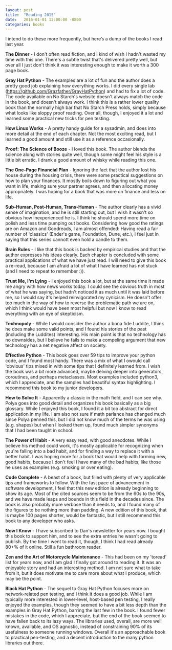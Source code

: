 ```yaml
---
layout: post
title:  "Reading 2015"
date:   2016-01-01 12:00:00 -0800
categories: books
---
```


I intend to do these more frequently, but here’s a dump of the books I read last year.

**The Dinner** - I don't often read fiction, and I kind of wish I hadn't wasted my time with this one. There's a subtle twist that's delivered pretty well, but over all I just don't think it was interesting enough to make it worth a 300 page book.

**Gray Hat Python** - The examples are a lot of fun and the author does a pretty good job explaining how everything works. I did every single lab (https://github.com/Grazfather/GrayHatPython) and had to fix a lot of code. The code available on No Starch's website doesn't always match the code in the book, and doesn't always work. I think this is a rather lower quality book than the normally high bar that No Starch Press holds, simply because what looks like sloppy proof reading. Over all, though, I enjoyed it a lot and learned some practical new tricks for pen testing.

**How Linux Works** - A pretty handy guide for a sysadmin, and does into more detail at the end of each chapter. Not the most exciting read, but I learned a good amount and still use it as a reference occasionally.

**Proof: The Science of Booze** - I loved this book. The author blends the science along with stories quite well, though some might feel his style is a little bit erratic. I drank a good amount of whisky while reading this one.

**The One-Page Financial Plan** - Ignoring the fact that the author lost his house during the housing crisis, there were some practical suggestions on how to plan your finances. It mostly boils down to figuring out what you want in life, making sure your partner agrees, and then allocating money appropriately. I was hoping for a book that was more on finance and less on life.

**Sub-Human, Post-Human, Trans-Human** - The author clearly has a vivid sense of imagination, and he is still starting out, but I wish it wasn't so obvious how inexperienced he is. I think he should spend more time on polish and less time pumping out books. Considering how good the ratings are on Amazon and Goodreads, I am almost offended: Having read a fair number of 'classics' (Ender's game, Foundation, Dune, etc.), I feel just in saying that this series cannott even hold a candle to them.

**Brain Rules** - I like that this book is backed by empirical studies and that the author expresses his ideas clearly. Each chapter is concluded with some practical applications of what we have just read. I will need to give this book a re-read, because I am afraid a lot of what I have learned has not stuck (and I need to repeat to remember :)).

**Trust Me, I'm Lying** - I enjoyed this book a lot, but at the same time it made me angry with how news works today. I could see the obvious truth in most of what he was saying, but hadn't noticed it as much until it was laid before me, so I would say it's helped reinvigorated my cynicism. He doesn't offer too much in the way of how to reverse the problematic path we are on, which I think would have been most helpful but now I know to read everything with an eye of skepticism.

**Technopoly** - While I would consider the author a bona fide Luddite, I think he does make some valid points, and I found his stories of the past (including the Luddites) interesting. His main point is that no technology has no downsides, but I believe he fails to make a compeling argument that new technology has a net negative affect on society.

**Effective Python** - This book goes over 59 tips to improve your python code, and I found most handy. There was a mix of what I owould call 'obvious' tips mixed in with some tips that I definitely learned from. I wish the book was a bit more advanced, maybe delving deeper into generators, coroutines, and perhaps metaclasses. Most examples included python3, which I appreciate, and the samples had beautiful syntax highlighting. I recommend this book to my junior developers.

**How to Solve It** - Apparently a classic in the math field, and I can see why. Polya goes into good detail and organizes his book basically as a big glossary. While I enjoyed this book, I found it a bit too abstract for direct application in my life. I am also not sure if math parlance has changed much since Polya penned this, but I did not know much of the terms he was using (e.g. shapes) but when I looked them up, found much simpler synonyms that I had been taught in school.

**The Power of Habit** - A very easy read, with good anecdotes. While I believe his method could work, it's mostly applicable for recognizing when you're falling into a bad habit, and for finding a way to replace it with a better habit. I was hoping more for a book that would help with forming new, good habits, because I don't feel I have many of the bad habits, like those he uses as examples (e.g. smoking or over eating).

**Code Complete** - A beast of a book, but filled with plenty of very applicable tips and frameworks to follow. With the fast pace of advancement in software development, I feel that this new edition is already beginning to show its age. Most of the cited sources seem to be from the 60s to the 90s, and we have made leaps and bounds in this field in the decades since. The book is also probably more verbose than it needs to, and I found many of the figures to be nothing more than padding. A new edition of this book, that is maybe 100 pages shorter, would be fantastic, but I still recommend this book to any developer who asks.

**Now I Know** - I have subscribed to Dan's newsletter for years now. I bought this book to support him, and to see the extra entries he wasn't going to publish. By the time I went to read it, though, I think I had read already 80+% of it online. Still a fun bathroom reader.

**Zen and the Art of Motorcycle Maintenance** - This had been on my 'toread' list for years now, and I am glad I finally got around to reading it. It was an enjoyable story and had an interesting method. I am not sure what to take from it, but it does motivate me to care more about what I produce, which may be the point.

**Black Hat Python** - The sequel to Gray Hat Python focuses more on network-related pen testing, and I think it does a good job. While I am typically more interested in lower-level, host-based pen testing, I really enjoyed the examples, though they seemed to have a bit less depth than the examples in Gray Hat Python, barring the last few in the book. I found fewer mistakes in the code, which I appreciate, but the end of the book seemed to have fallen back to its lazy ways. The libraries used, overall, are more well known, available, and OS agnostic, instead of constraining 90% of its usefulness to someone running windows. Overall it's an approachable book to practical pen-testing, and a decent introduction to the many python libraries out there.
